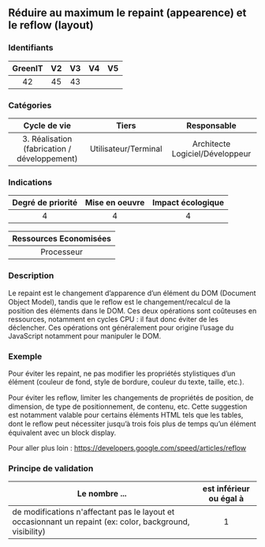 ## Réduire au maximum le repaint (appearence) et le reflow (layout)

### Identifiants

| GreenIT | V2  | V3  | V4  | V5  |
| :-----: | :-: | :-: | :-: | :-: |
|   42    | 45  | 43  |     |     |

### Catégories

|                 Cycle de vie                 |        Tiers         |           Responsable           |
| :------------------------------------------: | :------------------: | :-----------------------------: |
| 3. Réalisation (fabrication / développement) | Utilisateur/Terminal | Architecte Logiciel/Développeur |

### Indications

| Degré de priorité | Mise en oeuvre | Impact écologique |
| :---------------: | :------------: | :---------------: |
|         4         |       4        |         4         |

| Ressources Economisées |
| :--------------------: |
|       Processeur       |

### Description

Le repaint est le changement d’apparence d’un élément du DOM (Document Object Model), tandis que le reﬂow est le changement/recalcul de la position des éléments dans le DOM. Ces deux opérations sont coûteuses en ressources, notamment en cycles CPU : il faut donc éviter de les déclencher.
Ces opérations ont généralement pour origine l’usage du JavaScript notamment pour manipuler le DOM.

### Exemple

Pour éviter les repaint, ne pas modifier les propriétés stylistiques d’un élément (couleur de fond, style de bordure, couleur du texte, taille, etc.).

Pour éviter les reﬂow, limiter les changements de propriétés de position, de dimension, de type de positionnement, de contenu, etc. Cette suggestion est notamment valable pour certains éléments HTML tels que les tables, dont le reﬂow peut nécessiter jusqu’à trois fois plus de temps qu’un élément équivalent avec un block display.

Pour aller plus loin :
https://developers.google.com/speed/articles/reflow

### Principe de validation

| Le nombre ...                                                                                             | est inférieur ou égal à |
| --------------------------------------------------------------------------------------------------------- | :---------------------: |
| de modifications n'affectant pas le layout et occasionnant un repaint (ex: color, background, visibility) |            1            |
